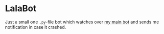 # LalaBot

Just a small one `.py`-file bot which watches over [my main bot](https://github.com/Aluerie/AluBot)
and sends me notification in case it crashed.
